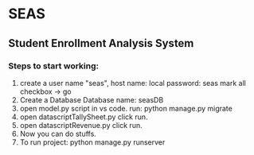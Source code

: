 # SEAS
 ## Student Enrollment Analysis System
 ### Steps to start working:
 1. create a user 
        name "seas",
        host name: local
        password: seas
        mark all checkbox
        -> go
 2. Create a Database
        Database name: seasDB
 3. open model.py script in vs code. 
        run:
        python manage.py migrate
 4. open datascriptTallySheet.py
        click run.
 5. open datascriptRevenue.py
        click run.
 6. Now you can do stuffs.
 7. To run project:
        python manage.py runserver
        
